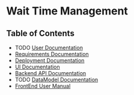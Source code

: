 # Wait Time Management

## Table of Contents
* TODO [User Documentation](UserManual.md)
* [Requirements Documentation](Requirements.md)
* [Deployment Documentation](Deployment.md)
* [UI Documentation](mockups/README.md)
* [Backend API Documentation](backend/README.md)
* TODO [DataModel Documentation](db/README.md)
* [FrontEnd User Manual](frontend/README.md)
